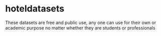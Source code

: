 # hoteldatasets
These datasets are free and public use, any one can use for their own or academic purpose no matter whether they are students or professionals 
